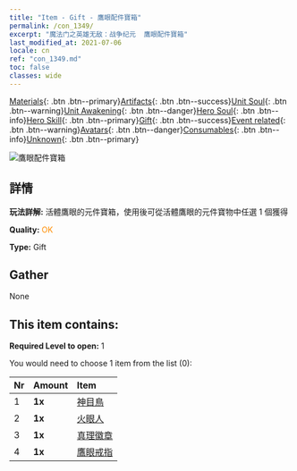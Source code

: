 ```yaml
---
title: "Item - Gift - 鷹眼配件寶箱"
permalink: /con_1349/
excerpt: "魔法门之英雄无敌：战争纪元  鷹眼配件寶箱"
last_modified_at: 2021-07-06
locale: cn
ref: "con_1349.md"
toc: false
classes: wide
---
```

 [Materials](/ItemsCN/){: .btn .btn--primary}[Artifacts](/ItemsCN/Artifacts/){: .btn .btn--success}[Unit Soul](/ItemsCN/UnitSoul/){: .btn .btn--warning}[Unit Awakening](/ItemsCN/UnitAwakening/){: .btn .btn--danger}[Hero Soul](/ItemsCN/HeroSoul/){: .btn .btn--info}[Hero Skill](/ItemsCN/HeroSkill/){: .btn .btn--primary}[Gift](/ItemsCN/Gift/){: .btn .btn--success}[Event related](/ItemsCN/Events/){: .btn .btn--warning}[Avatars](/ItemsCN/Avatars/){: .btn .btn--danger}[Consumables](/ItemsCN/Consumables/){: .btn .btn--info}[Unknown](/ItemsCN/Unknown/){: .btn .btn--primary}

 ![鷹眼配件寶箱](/images/t/i_906026.png)

## 詳情
 **玩法詳解:** 活體鷹眼的元件寶箱，使用後可從活體鷹眼的元件寶物中任選 1 個獲得

 **Quality:** <span style="color: #FF8C00">OK</span>

 **Type:** Gift

## Gather

  None

## This item contains:

 **Required Level to open:** 1

 You would need to choose 1 item from the list (0):

  | Nr | Amount |     Item    |
  |:---|:-------|:------------|
  | 1 |  **1x** | [神目鳥](/cn/Items/art_132/) |  | 
  | 2 |  **1x** | [火眼人](/cn/Items/art_133/) |  | 
  | 3 |  **1x** | [真理徽章](/cn/Items/art_134/) |  | 
  | 4 |  **1x** | [鷹眼戒指](/cn/Items/art_135/) |  | 

